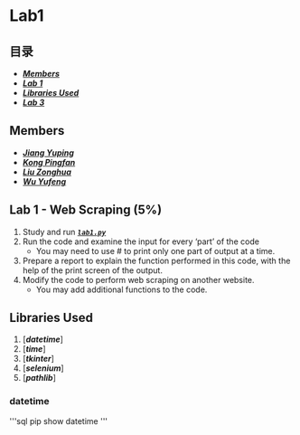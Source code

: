 # Lab1


## 目录
 * [***Members***](#Lab1-WebScraping(5%))
 * [***Lab 1***](#Lab1-WebScraping)
 * [***Libraries Used***](#LibrariesUsed)
 * [***Lab 3***](#Lab3-ANOVA(5%))


## Members
 * [***Jiang Yuping***]()
 * [***Kong Pingfan***](https://github.com/KongPingfanCHN)
 * [***Liu Zonghua***]()
 * [***Wu Yufeng***]()


## Lab 1 - Web Scraping (5%)

1. Study and run [***`lab1.py`***](/lab1.py)
2. Run the code and examine the input for every ‘part’ of the code
   * You may need to use # to print only one part of output at a time.
3. Prepare a report to explain the function performed in this code, with the help of the print screen of the output.
4. Modify the code to perform web scraping on another website.
   * You may add additional functions to the code.


## Libraries Used
1. [***datetime***]
2. [***time***]
3. [***tkinter***]
4. [***selenium***]
5. [***pathlib***]

### datetime
'''sql
pip show datetime
'''

